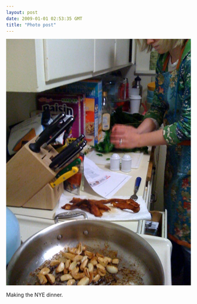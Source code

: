 ```yaml
---
layout: post
date: 2009-01-01 02:53:35 GMT
title: "Photo post"
---
```

![travisj](/images/c53ed455802984c7cc45c8b01b2216485f55243774c5db6a60bb35cf697a2ea3.jpg)

Making the NYE dinner.